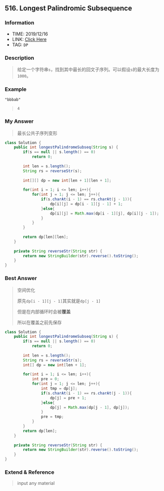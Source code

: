 ## 516. Longest Palindromic Subsequence

### Information

* TIME: 2019/12/16
* LINK: [Click Here](https://leetcode-cn.com/problems/longest-palindromic-subsequence/)
* TAG: `DP`

### Description

> 给定一个字符串`s`，找到其中最长的回文子序列。可以假设`s`的最大长度为`1000`。

### Example

```text
"bbbab"
```

> ```
> 4
> ```

### My Answer

> 最长公共子序列变形

```java
class Solution {
    public int longestPalindromeSubseq(String s) {
        if(s == null || s.length() == 0)
            return 0;
        
        int len = s.length();
        String rs = reverseStr(s);
        
        int[][] dp = new int[len + 1][len + 1];
        
        for(int i = 1; i <= len; i++){
            for(int j = 1; j <= len; j++){
                if(s.charAt(i - 1) == rs.charAt(j - 1)){
                    dp[i][j] = dp[i - 1][j - 1] + 1;
                }else{
                    dp[i][j] = Math.max(dp[i - 1][j], dp[i][j - 1]);
                }
            }
        }
        
        return dp[len][len];
    }
    
    private String reverseStr(String str) {
        return new StringBuilder(str).reverse().toString();
    }
}
```

### Best Answer

> 空间优化
>
> 原先`dp[i - 1][j - 1]`其实就是`dp[j - 1]`
>
> 但是在内部循环时会被**覆盖**
>
> 所以在覆盖之前先保存

```java
class Solution {
    public int longestPalindromeSubseq(String s) {
        if(s == null || s.length() == 0)
            return 0;
        
        int len = s.length();
        String rs = reverseStr(s);
        int[] dp = new int[len + 1];
        
        for(int i = 1; i <= len; i++){
            int pre = 0;
            for(int j = 1; j <= len; j++){
                int tmp = dp[j];
                if(s.charAt(i - 1) == rs.charAt(j - 1)){
                    dp[j] = pre + 1;
                }else{
                    dp[j] = Math.max(dp[j - 1], dp[j]);
                }
                pre = tmp;
            }
        }
        return dp[len];
    }
    
    private String reverseStr(String str) {
        return new StringBuilder(str).reverse().toString();
    }
}
```

### Extend & Reference

> input any material


